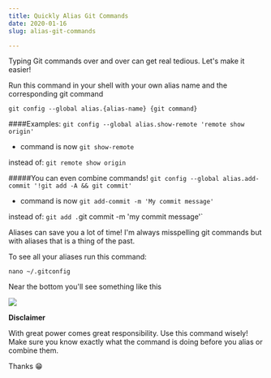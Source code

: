 ```yaml
---
title: Quickly Alias Git Commands
date: 2020-01-16
slug: alias-git-commands

---
```

Typing Git commands over and over can get real tedious. Let's make it easier!

Run this command in your shell with your own alias name and the corresponding git command

`git config --global alias.{alias-name} {git command}`

\####Examples:
`git config --global alias.show-remote 'remote show origin'`

* command is now `git show-remote`

instead of:
`git remote show origin`

\#####You can even combine commands!
`git config --global alias.add-commit '!git add -A && git commit'`

* command is now `git add-commit -m 'My commit message'`

instead of:
`git add .`git commit -m 'my commit message'\`

Aliases can save you a lot of time! I'm always misspelling git commands but with aliases that is a thing of the past.

To see all your aliases run this command:

`nano ~/.gitconfig`

Near the bottom you'll see something like this

![](https://thepracticaldev.s3.amazonaws.com/i/jaluetce5mss7kqtsnvv.png)

**Disclaimer** 

With great power comes great responsibility. Use this command wisely! Make sure you know exactly what the command is doing before you alias or combine them.

Thanks 😁
